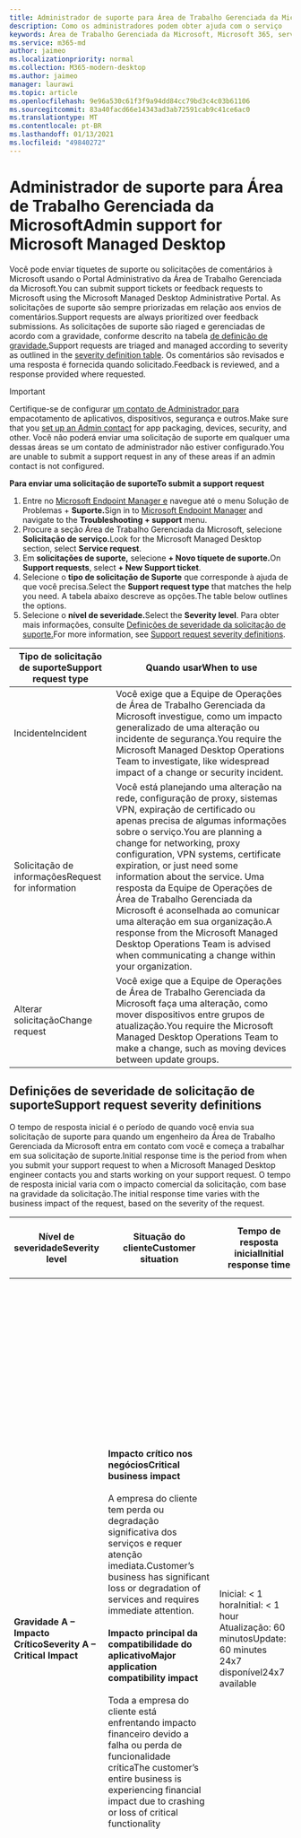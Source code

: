 ```yaml
---
title: Administrador de suporte para Área de Trabalho Gerenciada da Microsoft
description: Como os administradores podem obter ajuda com o serviço
keywords: Área de Trabalho Gerenciada da Microsoft, Microsoft 365, serviço, documentação
ms.service: m365-md
author: jaimeo
ms.localizationpriority: normal
ms.collection: M365-modern-desktop
ms.author: jaimeo
manager: laurawi
ms.topic: article
ms.openlocfilehash: 9e96a530c61f3f9a94dd84cc79bd3c4c03b61106
ms.sourcegitcommit: 83a40facd66e14343ad3ab72591cab9c41ce6ac0
ms.translationtype: MT
ms.contentlocale: pt-BR
ms.lasthandoff: 01/13/2021
ms.locfileid: "49840272"
---
```

# <a name="admin-support-for-microsoft-managed-desktop"></a><span data-ttu-id="c51f1-104">Administrador de suporte para Área de Trabalho Gerenciada da Microsoft</span><span class="sxs-lookup"><span data-stu-id="c51f1-104">Admin support for Microsoft Managed Desktop</span></span>

<span data-ttu-id="c51f1-105">Você pode enviar tíquetes de suporte ou solicitações de comentários à Microsoft usando o Portal Administrativo da Área de Trabalho Gerenciada da Microsoft.</span><span class="sxs-lookup"><span data-stu-id="c51f1-105">You can submit support tickets or feedback requests to Microsoft using the Microsoft Managed Desktop Administrative Portal.</span></span> <span data-ttu-id="c51f1-106">As solicitações de suporte são sempre priorizadas em relação aos envios de comentários.</span><span class="sxs-lookup"><span data-stu-id="c51f1-106">Support requests are always prioritized over feedback submissions.</span></span> <span data-ttu-id="c51f1-107">As solicitações de suporte são riaged e gerenciadas de acordo com a gravidade, conforme descrito na tabela [de definição de gravidade.](#sev)</span><span class="sxs-lookup"><span data-stu-id="c51f1-107">Support requests are triaged and managed according to severity as outlined in the [severity definition table](#sev).</span></span> <span data-ttu-id="c51f1-108">Os comentários são revisados e uma resposta é fornecida quando solicitado.</span><span class="sxs-lookup"><span data-stu-id="c51f1-108">Feedback is reviewed, and a response provided where requested.</span></span> 

>[!IMPORTANT]
><span data-ttu-id="c51f1-109">Certifique-se de configurar [um contato de Administrador para](../get-started/add-admin-contacts.md) empacotamento de aplicativos, dispositivos, segurança e outros.</span><span class="sxs-lookup"><span data-stu-id="c51f1-109">Make sure that you [set up an Admin contact](../get-started/add-admin-contacts.md) for app packaging, devices, security, and other.</span></span> <span data-ttu-id="c51f1-110">Você não poderá enviar uma solicitação de suporte em qualquer uma dessas áreas se um contato de administrador não estiver configurado.</span><span class="sxs-lookup"><span data-stu-id="c51f1-110">You are unable to submit a support request in any of these areas if an admin contact is not configured.</span></span>

<span data-ttu-id="c51f1-111">**Para enviar uma solicitação de suporte**</span><span class="sxs-lookup"><span data-stu-id="c51f1-111">**To submit a support request**</span></span>
1. <span data-ttu-id="c51f1-112">Entre no [Microsoft Endpoint Manager e](https://endpoint.microsoft.com/) navegue até o menu Solução de Problemas + **Suporte.**</span><span class="sxs-lookup"><span data-stu-id="c51f1-112">Sign in to [Microsoft Endpoint Manager](https://endpoint.microsoft.com/) and navigate to the **Troubleshooting + support** menu.</span></span>
2. <span data-ttu-id="c51f1-113">Procure a seção Área de Trabalho Gerenciada da Microsoft, selecione **Solicitação de serviço.**</span><span class="sxs-lookup"><span data-stu-id="c51f1-113">Look for the Microsoft Managed Desktop section, select **Service request**.</span></span>
3. <span data-ttu-id="c51f1-114">Em **solicitações de suporte,** selecione **+ Novo tíquete de suporte.**</span><span class="sxs-lookup"><span data-stu-id="c51f1-114">On **Support requests**, select **+ New Support ticket**.</span></span>
4. <span data-ttu-id="c51f1-115">Selecione o **tipo de solicitação de Suporte** que corresponde à ajuda de que você precisa.</span><span class="sxs-lookup"><span data-stu-id="c51f1-115">Select the **Support request type** that matches the help you need.</span></span> <span data-ttu-id="c51f1-116">A tabela abaixo descreve as opções.</span><span class="sxs-lookup"><span data-stu-id="c51f1-116">The table below outlines the options.</span></span> 
5. <span data-ttu-id="c51f1-117">Selecione o **nível de severidade.**</span><span class="sxs-lookup"><span data-stu-id="c51f1-117">Select the **Severity level**.</span></span> <span data-ttu-id="c51f1-118">Para obter mais informações, consulte [Definições de severidade da solicitação de suporte.](#sev)</span><span class="sxs-lookup"><span data-stu-id="c51f1-118">For more information, see [Support request severity definitions](#sev).</span></span> 

<span data-ttu-id="c51f1-119">Tipo de solicitação de suporte</span><span class="sxs-lookup"><span data-stu-id="c51f1-119">Support request type</span></span> | <span data-ttu-id="c51f1-120">Quando usar</span><span class="sxs-lookup"><span data-stu-id="c51f1-120">When to use</span></span>
--- | ---
<span data-ttu-id="c51f1-121">Incidente</span><span class="sxs-lookup"><span data-stu-id="c51f1-121">Incident</span></span> | <span data-ttu-id="c51f1-122">Você exige que a Equipe de Operações de Área de Trabalho Gerenciada da Microsoft investigue, como um impacto generalizado de uma alteração ou incidente de segurança.</span><span class="sxs-lookup"><span data-stu-id="c51f1-122">You require the Microsoft Managed Desktop Operations Team to investigate, like widespread impact of a change or security incident.</span></span>
<span data-ttu-id="c51f1-123">Solicitação de informações</span><span class="sxs-lookup"><span data-stu-id="c51f1-123">Request for information</span></span> | <span data-ttu-id="c51f1-124">Você está planejando uma alteração na rede, configuração de proxy, sistemas VPN, expiração de certificado ou apenas precisa de algumas informações sobre o serviço.</span><span class="sxs-lookup"><span data-stu-id="c51f1-124">You are planning a change for networking, proxy configuration, VPN systems, certificate expiration, or just need some information about the service.</span></span> <span data-ttu-id="c51f1-125">Uma resposta da Equipe de Operações de Área de Trabalho Gerenciada da Microsoft é aconselhada ao comunicar uma alteração em sua organização.</span><span class="sxs-lookup"><span data-stu-id="c51f1-125">A response from the Microsoft Managed Desktop Operations Team is advised when communicating a change within your organization.</span></span>
<span data-ttu-id="c51f1-126">Alterar solicitação</span><span class="sxs-lookup"><span data-stu-id="c51f1-126">Change request</span></span> | <span data-ttu-id="c51f1-127">Você exige que a Equipe de Operações de Área de Trabalho Gerenciada da Microsoft faça uma alteração, como mover dispositivos entre grupos de atualização.</span><span class="sxs-lookup"><span data-stu-id="c51f1-127">You require the Microsoft Managed Desktop Operations Team to make a change, such as moving devices between update groups.</span></span>

<span id="sev" />

## <a name="support-request-severity-definitions"></a><span data-ttu-id="c51f1-128">Definições de severidade de solicitação de suporte</span><span class="sxs-lookup"><span data-stu-id="c51f1-128">Support request severity definitions</span></span>

<span data-ttu-id="c51f1-129">O tempo de resposta inicial é o período de quando você envia sua solicitação de suporte para quando um engenheiro da Área de Trabalho Gerenciada da Microsoft entra em contato com você e começa a trabalhar em sua solicitação de suporte.</span><span class="sxs-lookup"><span data-stu-id="c51f1-129">Initial response time is the period from when you submit your support request to when a Microsoft Managed Desktop engineer contacts you and starts working on your support request.</span></span> <span data-ttu-id="c51f1-130">O tempo de resposta inicial varia com o impacto comercial da solicitação, com base na gravidade da solicitação.</span><span class="sxs-lookup"><span data-stu-id="c51f1-130">The initial response time varies with the business impact of the request, based on the severity of the request.</span></span>

<span data-ttu-id="c51f1-131">Nível de severidade</span><span class="sxs-lookup"><span data-stu-id="c51f1-131">Severity level</span></span>  | <span data-ttu-id="c51f1-132">Situação do cliente</span><span class="sxs-lookup"><span data-stu-id="c51f1-132">Customer situation</span></span> |  <span data-ttu-id="c51f1-133">Tempo de resposta inicial</span><span class="sxs-lookup"><span data-stu-id="c51f1-133">Initial response time</span></span>   | <span data-ttu-id="c51f1-134">Resposta esperada do cliente</span><span class="sxs-lookup"><span data-stu-id="c51f1-134">Expected customer response</span></span>
--- | --- | --- | ---
<span data-ttu-id="c51f1-135">**Gravidade A – Impacto Crítico**</span><span class="sxs-lookup"><span data-stu-id="c51f1-135">**Severity A – Critical Impact**</span></span> |  <span data-ttu-id="c51f1-136">**Impacto crítico nos negócios**</span><span class="sxs-lookup"><span data-stu-id="c51f1-136">**Critical business impact**</span></span><br><br><span data-ttu-id="c51f1-137">A empresa do cliente tem perda ou degradação significativa dos serviços e requer atenção imediata.</span><span class="sxs-lookup"><span data-stu-id="c51f1-137">Customer’s business has significant loss or degradation of services and requires immediate attention.</span></span><br><br><span data-ttu-id="c51f1-138">**Impacto principal da compatibilidade do aplicativo**</span><span class="sxs-lookup"><span data-stu-id="c51f1-138">**Major application compatibility impact**</span></span><br><br><span data-ttu-id="c51f1-139">Toda a empresa do cliente está enfrentando impacto financeiro devido a falha ou perda de funcionalidade crítica</span><span class="sxs-lookup"><span data-stu-id="c51f1-139">The customer’s entire business is experiencing financial impact due to crashing or loss of critical functionality</span></span> | <span data-ttu-id="c51f1-140">Inicial: < 1 hora</span><span class="sxs-lookup"><span data-stu-id="c51f1-140">Initial: < 1 hour</span></span><br><span data-ttu-id="c51f1-141">Atualização: 60 minutos</span><span class="sxs-lookup"><span data-stu-id="c51f1-141">Update: 60 minutes</span></span><br><span data-ttu-id="c51f1-142">24x7 disponível</span><span class="sxs-lookup"><span data-stu-id="c51f1-142">24x7 available</span></span> | <span data-ttu-id="c51f1-143">Ao selecionar a Severidade A, você confirma que o problema tem um impacto comercial crítico, com grave perda e degradação dos serviços.</span><span class="sxs-lookup"><span data-stu-id="c51f1-143">When you select Severity A, you confirm that the issue has critical business impact, with severe loss and degradation of services.</span></span> <br><br><span data-ttu-id="c51f1-144">O problema exige uma resposta imediata e você se compromete a uma operação contínua de 24 x 7 todos os dias com a equipe da Microsoft até que a resolução, caso contrário, a Microsoft poderá, a seu critério, diminuir a Gravidade para o nível B.</span><span class="sxs-lookup"><span data-stu-id="c51f1-144">The issue demands an immediate response, and you commit to continuous 24x7 operation every day with the Microsoft team until resolution, otherwise, Microsoft may at its discretion decrease the Severity to level B.</span></span><br><br> <span data-ttu-id="c51f1-145">Você também garante que a Microsoft tenha suas informações de contato precisas.</span><span class="sxs-lookup"><span data-stu-id="c51f1-145">You also ensure that Microsoft has your accurate contact information.</span></span> 
<span data-ttu-id="c51f1-146">**Gravidade B – Impacto moderado**</span><span class="sxs-lookup"><span data-stu-id="c51f1-146">**Severity B – Moderate Impact**</span></span> |  <span data-ttu-id="c51f1-147">**Impacto moderado nos negócios**</span><span class="sxs-lookup"><span data-stu-id="c51f1-147">**Moderate business impact**</span></span><br><br><span data-ttu-id="c51f1-148">A empresa do cliente tem perda moderada ou degradação de serviços, mas o trabalho pode continuar razoavelmente de maneira deficiente.</span><span class="sxs-lookup"><span data-stu-id="c51f1-148">Customer’s business has moderate loss or degradation of services, but work can reasonably continue in an impaired manner.</span></span><br><br><span data-ttu-id="c51f1-149">**Impacto moderado na compatibilidade de aplicativos**</span><span class="sxs-lookup"><span data-stu-id="c51f1-149">**Moderate application compatibility impact**</span></span><br><br><span data-ttu-id="c51f1-150">Um grupo de negócios específico não é mais produtivo, devido ao comportamento de falha ou à perda de funcionalidades críticas.</span><span class="sxs-lookup"><span data-stu-id="c51f1-150">A specific business group is no longer productive, due to crashing behavior or loss of critical functionality.</span></span> |  <span data-ttu-id="c51f1-151">Inicial: < 4 horas</span><span class="sxs-lookup"><span data-stu-id="c51f1-151">Initial: < 4 hours</span></span><br><span data-ttu-id="c51f1-152">Atualização: 12 horas</span><span class="sxs-lookup"><span data-stu-id="c51f1-152">Update: 12 hours</span></span><br><span data-ttu-id="c51f1-153">Horário comercial (24 horas por dia, 7 dias por semana)</span><span class="sxs-lookup"><span data-stu-id="c51f1-153">Business hours (24x7 available)</span></span> | <span data-ttu-id="c51f1-154">Ao selecionar a Severidade B, você confirma que o problema tem impacto moderado em sua empresa com perda e degradação de serviços, mas as soluções alternativas permitem uma continuidade de negócios razoável, embora temporária.</span><span class="sxs-lookup"><span data-stu-id="c51f1-154">When you select Severity B, you confirm that the issue has moderate impact to your business with loss and degradation of services, but workarounds enable reasonable, albeit temporary, business continuity.</span></span> <br><br><span data-ttu-id="c51f1-155">O problema exige uma resposta urgente.</span><span class="sxs-lookup"><span data-stu-id="c51f1-155">The issue demands an urgent response.</span></span> <span data-ttu-id="c51f1-156">Se escolher 24x7 ao enviar a solicitação de suporte, você se comprometerá a uma operação contínua de 24x7 todos os dias com a equipe da Microsoft até que a resolução, caso contrário, a Microsoft poderá, a seu critério, diminuir a gravidade para o nível C. Se você escolher o suporte em horário comercial ao enviar um incidente de Severidade B, a Microsoft entrará em contato somente durante o horário comercial.</span><span class="sxs-lookup"><span data-stu-id="c51f1-156">If you chose 24x7 when you submit the support request, you commit to a continuous 24x7 operation every day with the Microsoft team until resolution, otherwise, Microsoft might at its discretion decrease the severity to level C. If you chose business-hours support when you submit a Severity B incident, Microsoft will contact you during business hours only.</span></span><br><br><span data-ttu-id="c51f1-157">Você também garante que a Microsoft tenha suas informações de contato precisas.</span><span class="sxs-lookup"><span data-stu-id="c51f1-157">You also ensure that Microsoft has your accurate contact information.</span></span>
<span data-ttu-id="c51f1-158">**Gravidade C – Impacto Mínimo**</span><span class="sxs-lookup"><span data-stu-id="c51f1-158">**Severity C – Minimal Impact**</span></span> |   <span data-ttu-id="c51f1-159">**Impacto mínimo nos negócios**</span><span class="sxs-lookup"><span data-stu-id="c51f1-159">**Minimum business impact**</span></span><br><br> <span data-ttu-id="c51f1-160">A empresa do cliente está funcionando com pequenos impedimentos de serviços.</span><span class="sxs-lookup"><span data-stu-id="c51f1-160">Customer’s business is functioning with minor impediments of services.</span></span><br><br><span data-ttu-id="c51f1-161">**Impacto secundário na compatibilidade do aplicativo**</span><span class="sxs-lookup"><span data-stu-id="c51f1-161">**Minor application compatibility impact**</span></span><br><br><span data-ttu-id="c51f1-162">Os usuários potencialmente não relacionados têm pequenos problemas de compatibilidade que não impedem a produtividade</span><span class="sxs-lookup"><span data-stu-id="c51f1-162">Potentially unrelated users experience minor compatibility issues that do not prevent productivity</span></span> |    <span data-ttu-id="c51f1-163">Inicial: < 8 horas</span><span class="sxs-lookup"><span data-stu-id="c51f1-163">Initial: < 8 hours</span></span><br><span data-ttu-id="c51f1-164">Atualização: 24 horas</span><span class="sxs-lookup"><span data-stu-id="c51f1-164">Update: 24 hours</span></span><br><span data-ttu-id="c51f1-165">Horário comercial</span><span class="sxs-lookup"><span data-stu-id="c51f1-165">Business hours</span></span>  | <span data-ttu-id="c51f1-166">Ao selecionar a Severidade C, você confirma que o problema tem impacto mínimo em sua empresa com um pequeno impedimento de serviço.</span><span class="sxs-lookup"><span data-stu-id="c51f1-166">When you select Severity C, you confirm that the issue has minimum impact to your business with minor impediment of service.</span></span><br><br><span data-ttu-id="c51f1-167">Para um incidente de Severidade C, a Microsoft entrará em contato somente durante o horário comercial.</span><span class="sxs-lookup"><span data-stu-id="c51f1-167">For a Severity C incident, Microsoft will contact you during business hours only.</span></span><br><br><span data-ttu-id="c51f1-168">Você também garante que a Microsoft tenha suas informações de contato precisas</span><span class="sxs-lookup"><span data-stu-id="c51f1-168">You also ensure that Microsoft has your accurate contact information</span></span>

<span data-ttu-id="c51f1-169">Mais detalhes:</span><span class="sxs-lookup"><span data-stu-id="c51f1-169">More details:</span></span>
- <span data-ttu-id="c51f1-170">**Idiomas de** suporte – todo o suporte é fornecido em inglês.</span><span class="sxs-lookup"><span data-stu-id="c51f1-170">**Support languages** - All support is provided in English.</span></span>
- <span data-ttu-id="c51f1-171">**Alterações no** nível de severidade - a Microsoft pode rebaixar o nível de severidade se o cliente não conseguir fornecer recursos ou respostas adequados para permitir que a Microsoft continue com os esforços de resolução de problemas.</span><span class="sxs-lookup"><span data-stu-id="c51f1-171">**Severity level changes** - Microsoft may downgrade the severity level if the customer is not able to provide adequate resources or responses to enable Microsoft to continue with problem resolution efforts.</span></span> 
- <span data-ttu-id="c51f1-172">**Horário comercial** - Para a maioria dos países, o horário comercial é das 9:00 às 17:00, Horário Padrão do Pacífico.</span><span class="sxs-lookup"><span data-stu-id="c51f1-172">**Business hours** - For most countries, business hours are from 9:00 AM to 5:00 PM, Pacific Standard Time.</span></span>
- <span data-ttu-id="c51f1-173">Compatibilidade de **aplicativos** - Para que um problema de compatibilidade de aplicativo seja considerado, deve haver um erro reprodutível, da mesma versão do aplicativo, entre a versão anterior e a atual do Windows ou do Office.</span><span class="sxs-lookup"><span data-stu-id="c51f1-173">**Application compatibility** - For an application compatibility issue to be considered, there must be a reproducible error, of the same version of the application, between the previous and current version of Windows or Office.</span></span> <span data-ttu-id="c51f1-174">Para resolver problemas de compatibilidade de aplicativos, a Microsoft requer um ponto de contato do cliente para trabalhar.</span><span class="sxs-lookup"><span data-stu-id="c51f1-174">To resolve application compatibility issues, Microsoft requires a customer point of contact to work with.</span></span> <span data-ttu-id="c51f1-175">O indivíduo deve trabalhar diretamente com nossa equipe do Fast Track para investigar e resolver o problema.</span><span class="sxs-lookup"><span data-stu-id="c51f1-175">The individual must work directly with our Fast Track team to investigate and resolve the issue.</span></span>
- <span data-ttu-id="c51f1-176">**Tempo de resposta do cliente** Se um cliente não conseguir atender aos requisitos de resposta esperados, a Microsoft fará o downgrade da solicitação em um nível de severidade, para um mínimo de Severidade C. Se um cliente não responder a solicitações de ação, a Microsoft reduzirá e fechará a solicitação de suporte dentro de 48 horas após a última solicitação.</span><span class="sxs-lookup"><span data-stu-id="c51f1-176">**Customer response time** If a customer is unable to meet the expected response requirements, Microsoft will downgrade the request by one severity level, to a minimum of Severity C. If a customer is unresponsive to requests for action, Microsoft will mitigate and close the support request within 48 hours of the last request.</span></span>

## <a name="provide-feedback"></a><span data-ttu-id="c51f1-177">Faça comentários</span><span class="sxs-lookup"><span data-stu-id="c51f1-177">Provide feedback</span></span>

<span data-ttu-id="c51f1-178">Agradecemos seus comentários e o usamos para melhorar a experiência de suporte do administrador.</span><span class="sxs-lookup"><span data-stu-id="c51f1-178">We appreciate your feedback and use it to improve the admin support experience.</span></span>

<span data-ttu-id="c51f1-179">Quando um tíquete está  no estado **Atenuado** ou Resolvido, você pode compartilhar seus comentários sobre sua experiência com esse problema específico.</span><span class="sxs-lookup"><span data-stu-id="c51f1-179">Once a ticket is in the **Mitigated** or **Resolved** state, you can share your feedback on your experience with that particular issue.</span></span> <span data-ttu-id="c51f1-180">Para compartilhar comentários, vá para a página **Solicitações de** serviço no menu Solução de Problemas **+** suporte do portal do MEM.</span><span class="sxs-lookup"><span data-stu-id="c51f1-180">To share feedback, go to the **Service requests** page in the **Troubleshooting + support** menu of the MEM portal.</span></span> <span data-ttu-id="c51f1-181">Selecione o tíquete específico.</span><span class="sxs-lookup"><span data-stu-id="c51f1-181">Select the specific ticket.</span></span> <span data-ttu-id="c51f1-182">Os detalhes do tíquete aparecerão no submenu no lado direito, selecione a guia **Comentários** e forneça as informações solicitadas.</span><span class="sxs-lookup"><span data-stu-id="c51f1-182">The ticket details will appear in the fly-in on the right side, select the **Feedback** tab, and provide the requested information.</span></span> <span data-ttu-id="c51f1-183">Tenha cuidado para não incluir informações pessoais no formulário de comentários.</span><span class="sxs-lookup"><span data-stu-id="c51f1-183">Be careful not to include any personal information in the feedback form.</span></span> <span data-ttu-id="c51f1-184">Para obter mais informações sobre privacidade, consulte a Declaração [de Privacidade da Microsoft.](https://privacy.microsoft.com/privacystatement)</span><span class="sxs-lookup"><span data-stu-id="c51f1-184">For more information about privacy, see the [Microsoft Privacy Statement](https://privacy.microsoft.com/privacystatement).</span></span>

![Formulário de comentários](../../media/feedback_form.png)



## <a name="more-resources"></a><span data-ttu-id="c51f1-186">Mais recursos</span><span class="sxs-lookup"><span data-stu-id="c51f1-186">More resources</span></span>
- <span data-ttu-id="c51f1-187">[Suporte do usuário para Área de Trabalho Gerenciada da Microsoft.](end-user-support.md)</span><span class="sxs-lookup"><span data-stu-id="c51f1-187">[User support for Microsoft Managed Desktop](end-user-support.md).</span></span> 
- <span data-ttu-id="c51f1-188">[Suporte para Área de Trabalho Gerenciada da Microsoft.](../service-description/support.md)</span><span class="sxs-lookup"><span data-stu-id="c51f1-188">[Support for Microsoft Managed Desktop](../service-description/support.md).</span></span> 
- <span data-ttu-id="c51f1-189">Se você já se inscreve na Área de Trabalho Gerenciada da Microsoft, poderá encontrar procedimentos detalhados, fluxos de processo, instruções de trabalho e perguntas frequentes no Guia do Administrador da Área de Trabalho Gerenciada da Microsoft na página Recursos **online** na seção **Área** de Trabalho Gerenciada da Microsoft do **menu** administração de locatários no [Microsoft Endpoint Manager.](https://endpoint.microsoft.com/)</span><span class="sxs-lookup"><span data-stu-id="c51f1-189">If you already subscribe to Microsoft Managed Desktop, you can find detailed procedures, process flows, work instructions, and FAQs in the Microsoft Managed Desktop Admin Guide in the **Online resources** page under the **Microsoft Managed Desktop** section of the **Tenant administration** menu in [Microsoft Endpoint Manager](https://endpoint.microsoft.com/).</span></span>
